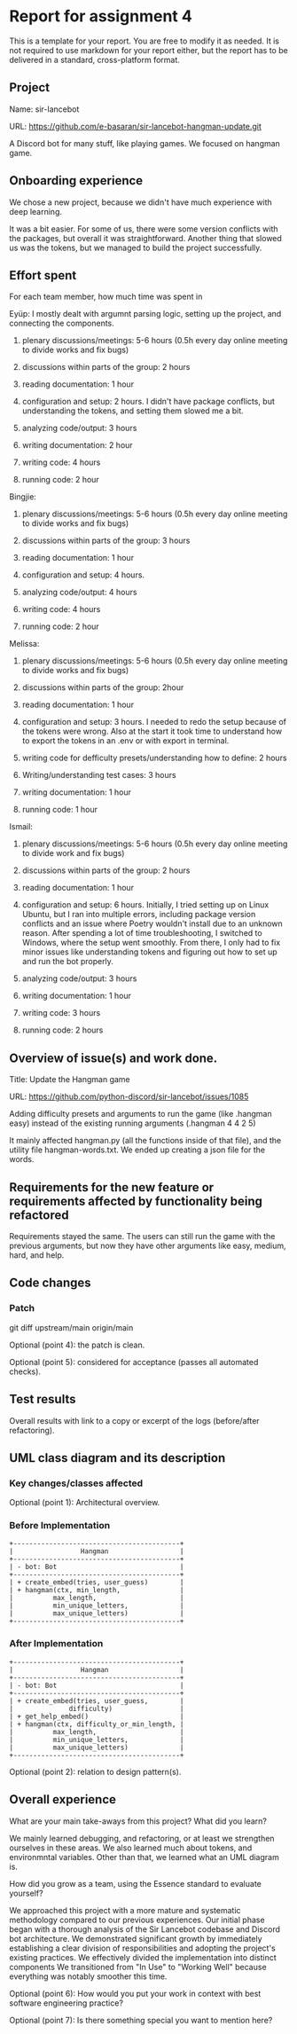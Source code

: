 # Report for assignment 4

This is a template for your report. You are free to modify it as needed.
It is not required to use markdown for your report either, but the report
has to be delivered in a standard, cross-platform format.

## Project

Name: sir-lancebot

URL: https://github.com/e-basaran/sir-lancebot-hangman-update.git

A Discord bot for many stuff, like playing games. We focused on hangman game.

## Onboarding experience

We chose a new project, because we didn't have much experience with deep learning.

It was a bit easier. For some of us, there were some version conflicts with the packages, but overall it was straightforward.
Another thing that slowed us was the tokens, but we managed to build the project successfully.

## Effort spent

For each team member, how much time was spent in

Eyüp: I mostly dealt with argumnt parsing logic, setting up the project, and connecting the components.

1. plenary discussions/meetings: 5-6 hours (0.5h every day online meeting to divide works and fix bugs)

2. discussions within parts of the group: 2 hours

3. reading documentation: 1 hour

4. configuration and setup: 2 hours. I didn't have package conflicts, but understanding the tokens, and setting them slowed me a bit.

5. analyzing code/output: 3 hours

6. writing documentation: 2 hour

7. writing code: 4 hours

8. running code: 2 hour

Bingjie:

1. plenary discussions/meetings: 5-6 hours (0.5h every day online meeting to divide works and fix bugs)

2. discussions within parts of the group: 3 hours

3. reading documentation: 1 hour

4. configuration and setup: 4 hours.

5. analyzing code/output: 4 hours

6. writing code: 4 hours

7. running code: 2 hour

Melissa:

1. plenary discussions/meetings: 5-6 hours (0.5h every day online meeting to divide works and fix bugs)

2. discussions within parts of the group: 2hour

3. reading documentation: 1 hour

4. configuration and setup: 3 hours. I needed to redo the setup because of the tokens were wrong. Also at the start it took time to understand how to export the tokens in an .env or with export in terminal.

5. writing code for defficulty presets/understanding how to define: 2 hours

6. Writing/understanding test cases: 3 hours

7. writing documentation: 1 hour

8. running code: 1 hour

Ismail:

1. plenary discussions/meetings: 5-6 hours (0.5h every day online meeting to divide work and fix bugs)

2. discussions within parts of the group: 2 hours

3. reading documentation: 1 hour

4. configuration and setup: 6 hours. Initially, I tried setting up on Linux Ubuntu, but I ran into multiple errors, including package version conflicts and an issue where Poetry wouldn't install due to an unknown reason. After spending a lot of time troubleshooting, I switched to Windows, where the setup went smoothly. From there, I only had to fix minor issues like understanding tokens and figuring out how to set up and run the bot properly.

5. analyzing code/output: 3 hours

6. writing documentation: 1 hour

7. writing code: 3 hours

8. running code: 2 hours


## Overview of issue(s) and work done.

Title: Update the Hangman game

URL: https://github.com/python-discord/sir-lancebot/issues/1085

Adding difficulty presets and arguments to run the game (like .hangman easy) instead of the existing running arguments (.hangman 4 4 2 5)

It mainly affected hangman.py (all the functions inside of that file), and the utility file hangman-words.txt. We ended up creating a json file for the words.

## Requirements for the new feature or requirements affected by functionality being refactored

Requirements stayed the same. The users can still run the game with the previous arguments, but now they have other arguments like easy, medium, hard, and help.

## Code changes

### Patch

git diff upstream/main origin/main

Optional (point 4): the patch is clean.

Optional (point 5): considered for acceptance (passes all automated checks).

## Test results

Overall results with link to a copy or excerpt of the logs (before/after
refactoring).

## UML class diagram and its description

### Key changes/classes affected

Optional (point 1): Architectural overview.

### Before Implementation

```
+------------------------------------------+
|                 Hangman                  |
+------------------------------------------+
| - bot: Bot                               |
+------------------------------------------+
| + create_embed(tries, user_guess)        |
| + hangman(ctx, min_length,               |
|          max_length,                     |
|          min_unique_letters,             |
|          max_unique_letters)             |
+------------------------------------------+
```

### After Implementation

```
+------------------------------------------+
|                 Hangman                  |
+------------------------------------------+
| - bot: Bot                               |
+------------------------------------------+
| + create_embed(tries, user_guess,        |
|              difficulty)                 |
| + get_help_embed()                       |
| + hangman(ctx, difficulty_or_min_length, |
|          max_length,                     |
|          min_unique_letters,             |
|          max_unique_letters)             |
+------------------------------------------+
```

Optional (point 2): relation to design pattern(s).

## Overall experience

What are your main take-aways from this project? What did you learn?

We mainly learned debugging, and refactoring, or at least we strengthen ourselves in these areas. We also learned much about tokens, and environmntal variables. Other than that, we learned what an UML diagram is.

How did you grow as a team, using the Essence standard to evaluate yourself?

We approached this project with a more mature and systematic methodology compared to our previous experiences. Our initial phase began with a thorough analysis of the Sir Lancebot codebase and Discord bot architecture. We demonstrated significant growth by immediately establishing a clear division of responsibilities and adopting the project's existing practices. We effectively divided the implementation into distinct components We transitioned from "In Use" to "Working Well" because everything was notably smoother this time. 

Optional (point 6): How would you put your work in context with best software engineering practice?

Optional (point 7): Is there something special you want to mention here?

